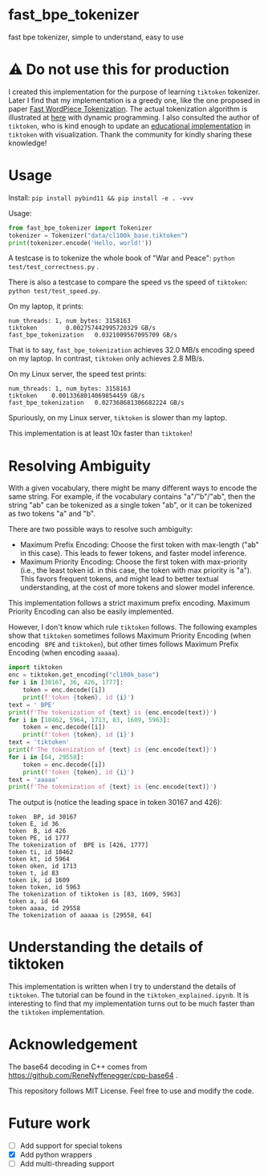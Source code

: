 # fast_bpe_tokenizer
fast bpe tokenizer, simple to understand, easy to use

# :warning: Do not use this for production

I created this implementation for the purpose of learning `tiktoken` tokenizer. Later I find that my implementation is a greedy one, like the one proposed in paper [Fast WordPiece Tokenization](https://aclanthology.org/2021.emnlp-main.160). The actual tokenization algorithm is illustrated at [here](https://guillaume-be.github.io/2021-09-16/byte_pair_encoding) with dynamic programming. I also consulted the author of `tiktoken`, who is kind enough to update an [educational implementation](https://github.com/openai/tiktoken#what-is-bpe-anyway) in `tiktoken` with visualization. Thank the community for kindly sharing these knowledge!

# Usage

Install: `pip install pybind11 && pip install -e . -vvv`

Usage:

```python
from fast_bpe_tokenizer import Tokenizer
tokenizer = Tokenizer("data/cl100k_base.tiktoken")
print(tokenizer.encode('Hello, world!'))
```

A testcase is to tokenize the whole book of "War and Peace": `python test/test_correctness.py` .

There is also a testcase to compare the speed vs the speed of `tiktoken`: `python test/test_speed.py`.

On my laptop, it prints:

```text
num_threads: 1, num_bytes: 3158163
tiktoken        0.002757442995720329 GB/s
fast_bpe_tokenization   0.0321009567095709 GB/s
```

That is to say, `fast_bpe_tokenization` achieves 32.0 MB/s encoding speed on my laptop. In contrast, `tiktoken` only achieves 2.8 MB/s.

On my Linux server, the speed test prints:

```text
num_threads: 1, num_bytes: 3158163
tiktoken 	0.0013368014069854459 GB/s
fast_bpe_tokenization 	0.027368681306682224 GB/s
```

Spuriously, on my Linux server, `tiktoken` is slower than my laptop.

This implementation is at least 10x faster than `tiktoken`!

# Resolving Ambiguity

With a given vocabulary, there might be many different ways to encode the same string. For example, if the vocabulary contains "a"/"b"/"ab", then the string "ab" can be tokenized as a single token "ab", or it can be tokenized as two tokens "a" and "b".

There are two possible ways to resolve such ambiguity:
- Maximum Prefix Encoding: Choose the first token with max-length ("ab" in this case). This leads to fewer tokens, and faster model inference.
- Maximum Priority Encoding: Choose the first token with max-priority (i.e., the least token id. in this case, the token with max priority is "a"). This favors frequent tokens, and might lead to better textual understanding, at the cost of more tokens and slower model inference.

This implementation follows a strict maximum prefix encoding. Maximum Priority Encoding can also be easily implemented.

However, I don't know which rule `tiktoken` follows. The following examples show that `tiktoken` sometimes follows Maximum Priority Encoding (when encoding ` BPE` and `tiktoken`), but other times follows Maximum Prefix Encoding (when encoding `aaaaa`).

```python
import tiktoken
enc = tiktoken.get_encoding("cl100k_base")
for i in [30167, 36, 426, 1777]:
    token = enc.decode([i])
    print(f'token {token}, id {i}')
text = ' BPE'
print(f'The tokenization of {text} is {enc.encode(text)}')
for i in [10462, 5964, 1713, 83, 1609, 5963]:
    token = enc.decode([i])
    print(f'token {token}, id {i}')
text = 'tiktoken'
print(f'The tokenization of {text} is {enc.encode(text)}')
for i in [64, 29558]:
    token = enc.decode([i])
    print(f'token {token}, id {i}')
text = 'aaaaa'
print(f'The tokenization of {text} is {enc.encode(text)}')
```

The output is (notice the leading space in token 30167 and 426):
```text
token  BP, id 30167
token E, id 36
token  B, id 426
token PE, id 1777
The tokenization of  BPE is [426, 1777]
token ti, id 10462
token kt, id 5964
token oken, id 1713
token t, id 83
token ik, id 1609
token token, id 5963
The tokenization of tiktoken is [83, 1609, 5963]
token a, id 64
token aaaa, id 29558
The tokenization of aaaaa is [29558, 64]
```

# Understanding the details of tiktoken

This implementation is written when I try to understand the details of `tiktoken`. The tutorial can be found in the `tiktoken_explained.ipynb`. It is interesting to find that my implementation turns out to be much faster than the `tiktoken` implementation.

# Acknowledgement

The base64 decoding in C++ comes from https://github.com/ReneNyffenegger/cpp-base64 .

This repository follows MIT License. Feel free to use and modify the code.

# Future work

- [ ] Add support for special tokens
- [x] Add python wrappers
- [ ] Add multi-threading support
